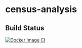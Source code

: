 # census-analysis

## Build Status
[![Docker Image CI](https://github.com/chinkitp/census-analysis/actions/workflows/docker-image.yml/badge.svg?branch=main)](https://github.com/chinkitp/census-analysis/actions/workflows/docker-image.yml)
